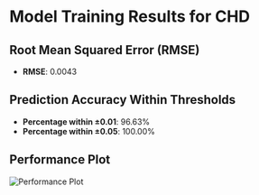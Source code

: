 # Model Training Results for CHD

## Root Mean Squared Error (RMSE)
- **RMSE**: 0.0043

## Prediction Accuracy Within Thresholds
- **Percentage within ±0.01**: 96.63%
- **Percentage within ±0.05**: 100.00%

## Performance Plot
![Performance Plot](../imgs/CHD.png)
